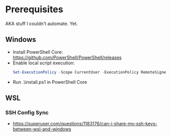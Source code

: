 # Prerequisites

AKA stuff I couldn't automate. Yet.

## Windows

- Install PowerShell Core: https://github.com/PowerShell/PowerShell/releases
- Enable local script execution:
  ```PowerShell
  Set-ExecutionPolicy -Scope CurrentUser -ExecutionPolicy RemoteSigned 
  ```
- Run .\install.ps1 in PowerShell Core

## WSL

### SSH Config Sync
- https://superuser.com/questions/1183176/can-i-share-my-ssh-keys-between-wsl-and-windows

